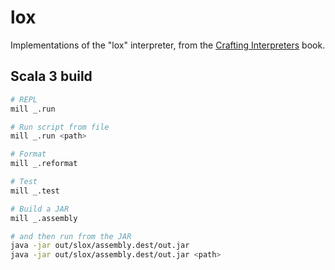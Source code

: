 # lox

Implementations of the "lox" interpreter, from the [Crafting Interpreters] book.

## Scala 3 build

```sh
# REPL
mill _.run

# Run script from file
mill _.run <path>

# Format
mill _.reformat

# Test
mill _.test

# Build a JAR
mill _.assembly

# and then run from the JAR
java -jar out/slox/assembly.dest/out.jar
java -jar out/slox/assembly.dest/out.jar <path>
```

[crafting interpreters]: https://github.com/munificent/craftinginterpreters
